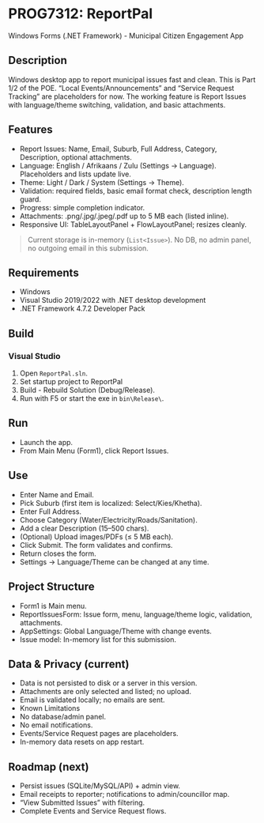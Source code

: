 # PROG7312: ReportPal  
Windows Forms (.NET Framework) - Municipal Citizen Engagement App  

## Description
Windows desktop app to report municipal issues fast and clean. This is Part 1/2 of the POE. “Local Events/Announcements” and “Service Request Tracking” are placeholders for now. The working feature is Report Issues with language/theme switching, validation, and basic attachments.


## Features
- Report Issues: Name, Email, Suburb, Full Address, Category, Description, optional attachments.
- Language: English / Afrikaans / Zulu (Settings → Language). Placeholders and lists update live.
- Theme: Light / Dark / System (Settings → Theme).
- Validation: required fields, basic email format check, description length guard.
- Progress: simple completion indicator.
- Attachments: .png/.jpg/.jpeg/.pdf up to 5 MB each (listed inline).
- Responsive UI: TableLayoutPanel + FlowLayoutPanel; resizes cleanly.

> Current storage is in-memory (`List<Issue>`). No DB, no admin panel, no outgoing email in this submission.

## Requirements
- Windows
- Visual Studio 2019/2022 with .NET desktop development
- .NET Framework 4.7.2 Developer Pack

## Build
### Visual Studio
1. Open `ReportPal.sln`.
2. Set startup project to ReportPal
3. Build - Rebuild Solution (Debug/Release).
4. Run with F5 or start the exe in `bin\Release\`.

## Run
- Launch the app.
- From Main Menu (Form1), click Report Issues.

## Use
- Enter Name and Email.
- Pick Suburb (first item is localized: Select/Kies/Khetha).
- Enter Full Address.
- Choose Category (Water/Electricity/Roads/Sanitation).
- Add a clear Description (15–500 chars).
- (Optional) Upload images/PDFs (≤ 5 MB each). 
- Click Submit. The form validates and confirms.
- Return closes the form.
- Settings → Language/Theme can be changed at any time.
## Project Structure
- Form1 is Main menu.
- ReportIssuesForm: Issue form, menu, language/theme logic, validation, attachments.
- AppSettings: Global Language/Theme with change events.
- Issue model: In-memory list for this submission.
## Data & Privacy (current)
- Data is not persisted to disk or a server in this version.
- Attachments are only selected and listed; no upload.
- Email is validated locally; no emails are sent.
- Known Limitations
- No database/admin panel.
- No email notifications.
- Events/Service Request pages are placeholders.
- In-memory data resets on app restart.

## Roadmap (next)
- Persist issues (SQLite/MySQL/API) + admin view.
- Email receipts to reporter; notifications to admin/councillor map.
- “View Submitted Issues” with filtering.
- Complete Events and Service Request flows.